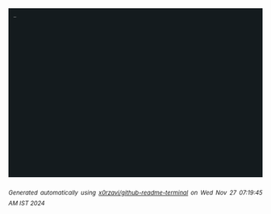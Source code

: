 <div align="justify">
<picture>
    <source media="(prefers-color-scheme: dark)" srcset="./output.gif">
    <source media="(prefers-color-scheme: light)" srcset="./output.gif">
    <img alt="GIFOS" src="output.gif">
</picture>

<sub><i>Generated automatically using [x0rzavi/github-readme-terminal](https://github.com/x0rzavi/github-readme-terminal) on Wed Nov 27 07:19:45 AM IST 2024</i></sub>

<!-- <details>
<summary>More details</summary>

</details> -->
</div>

<!-- Image deletion URL: NONE -->